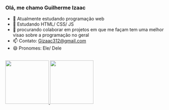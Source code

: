 ### Olá, me chamo Guilherme Izaac


- 🔭 Atualmente estudando programação web
- 🌱 Estudando HTML/ CSS/ JS
- 👯 procurando colaborar em projetos em que me façam tem uma melhor visao sobre a programação no geral
- 📫 Contato: Gizaac312@gmail.com
- 😄 Pronomes: Ele/ Dele

##
<div align="left">
  <a href="https://github.com/guizaac">
  <img height="136em" src="https://github-readme-stats.vercel.app/api?username=guizaac&show_icons=true&theme=gotham&include_all_commits=true&count_private=true"/>
  <img height="136em" src="https://github-readme-stats.vercel.app/api/top-langs/?username=guizaac&layout=compact&langs_count=7&theme=gotham"/>
</div>
  
  ##

